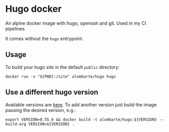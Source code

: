 # Hugo docker

An alpine docker image with hugo, openssh and git. Used in my CI pipelines.

It comes without the `hugo` entrypoint.

Usage
-----

To build your hugo site in the default `public` directory:

	docker run -v "${PWD}:/site" alombarte/hugo hugo

## Use a different hugo version
Available versions are [here](https://hub.docker.com/r/alombarte/hugo/tags). To add another version just build the image passing the desired version, e.g.:

    export VERSION=0.55.6 && docker build -t alombarte/hugo:${VERSION} --build-arg VERSION=${VERSION} .
